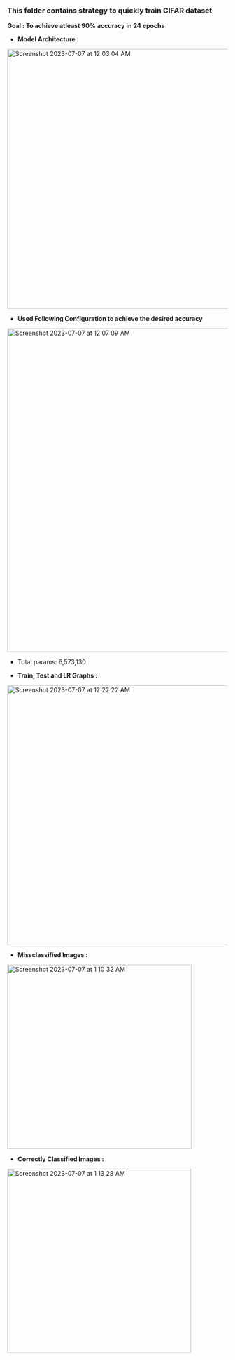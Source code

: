 ### This folder contains strategy to quickly train CIFAR dataset

**Goal : To achieve atleast 90% accuracy in 24 epochs**

- **Model Architecture :**

<img width="593" alt="Screenshot 2023-07-07 at 12 03 04 AM" src="https://github.com/Sanket-DataEnt/groot/assets/25937235/5dabb2d3-b63b-410f-8b1f-7c1f7a9d53b9">


- **Used Following Configuration to achieve the desired accuracy**

<img width="739" alt="Screenshot 2023-07-07 at 12 07 09 AM" src="https://github.com/Sanket-DataEnt/groot/assets/25937235/ca8189ea-7292-4fd4-be03-53339c122e64">

- Total params: 6,573,130

- **Train, Test and LR Graphs :**

<img width="593" alt="Screenshot 2023-07-07 at 12 22 22 AM" src="https://github.com/Sanket-DataEnt/groot/assets/25937235/d01e6e71-0a76-4598-b00b-4d418ead8cd8">

- **Missclassified Images :**

<img width="421" alt="Screenshot 2023-07-07 at 1 10 32 AM" src="https://github.com/Sanket-DataEnt/groot/assets/25937235/71d7ac75-8ae9-46e0-bb6d-eca66d2f1dcc">


- **Correctly Classified Images :**

<img width="420" alt="Screenshot 2023-07-07 at 1 13 28 AM" src="https://github.com/Sanket-DataEnt/groot/assets/25937235/13df1ed9-c1be-4073-802b-5aa0bb384d69">
